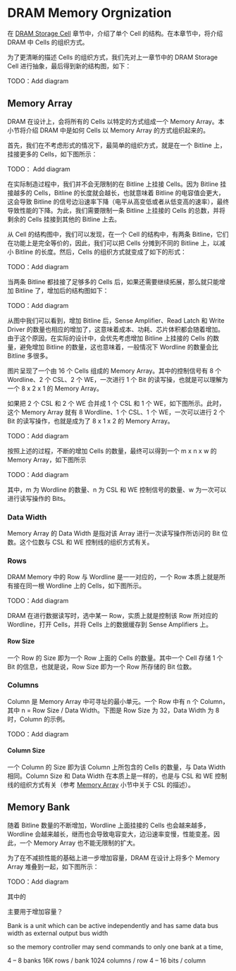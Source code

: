 # DRAM Memory Orgnization

在 [DRAM Storage Cell](./dram_storage_cell.html) 章节中，介绍了单个 Cell 的结构。在本章节中，将介绍 DRAM 中 Cells 的组织方式。

为了更清晰的描述 Cells 的组织方式，我们先对上一章节中的 DRAM Storage Cell 进行抽象，最后得到新的结构图，如下：

TODO：Add diagram

## Memory Array

DRAM 在设计上，会将所有的 Cells 以特定的方式组成一个 Memory Array。本小节将介绍 DRAM 中是如何 Cells 以 Memory Array 的方式组织起来的。

首先，我们在不考虑形式的情况下，最简单的组织方式，就是在一个 Bitline 上，挂接更多的 Cells，如下图所示：

TODO： Add diagram

在实际制造过程中，我们并不会无限制的在 Bitline 上挂接 Cells。因为 Bitline 挂接越多的 Cells，Bitline 的长度就会越长，也就意味着 Bitline 的电容值会更大，这会导致 Bitline 的信号边沿速率下降（电平从高变低或者从低变高的速率），最终导致性能的下降。为此，我们需要限制一条 Bitline 上挂接的 Cells 的总数，并将剩余的 Cells 挂接到其他的 Bitline 上去。

从 Cell 的结构图中，我们可以发现，在一个 Cell 的结构中，有两条 Bitline，它们在功能上是完全等价的，因此，我们可以把 Cells 分摊到不同的 Bitline 上，以减小 Bitline 的长度。然后，Cells 的组织方式就变成了如下的形式：

TODO：Add diagram

当两条 Bitline 都挂接了足够多的 Cells 后，如果还需要继续拓展，那么就只能增加 Bitline 了，增加后的结构图如下：

TODO：Add diagram

从图中我们可以看到，增加 Bitline 后，Sense Amplifier、Read Latch 和 Write Driver 的数量也相应的增加了，这意味着成本、功耗、芯片体积都会随着增加。由于这个原因，在实际的设计中，会优先考虑增加 Bitline 上挂接的 Cells 的数量，避免增加 Bitline 的数量，这也意味着，一般情况下 Wordline 的数量会比 Bitline 多很多。

图片呈现了一个由 16 个 Cells 组成的 Memory Array。其中的控制信号有 8 个 Wordline、2 个 CSL、2 个 WE，一次进行 1 个 Bit 的读写操，也就是可以理解为一个 8 x 2 x 1 的 Memory Array。

如果把 2 个 CSL 和 2 个 WE 合并成 1 个 CSL 和 1 个 WE，如下图所示。此时，这个 Memory Array 就有 8 Wordline、1 个 CSL、1 个 WE，一次可以进行 2 个 Bit 的读写操作，也就是成为了 8 x 1 x 2 的 Memory Array。

TODO：Add diagram

按照上述的过程，不断的增加 Cells 的数量，最终可以得到一个 m x n x w 的 Memory Array，如下图所示

TODO：Add diagram

其中，m 为 Wordline 的数量、n 为 CSL 和 WE 控制信号的数量、w 为一次可以进行读写操作的 Bits。

### Data Width

Memory Array 的 Data Width 是指对该 Array 进行一次读写操作所访问的 Bit 位数。这个位数与 CSL 和 WE 控制线的组织方式有关。

### Rows

DRAM Memory 中的 Row 与 Wordline 是一一对应的，一个 Row 本质上就是所有接在同一根 Wordline 上的 Cells，如下图所示。

TODO：Add diagram

DRAM 在进行数据读写时，选中某一 Row，实质上就是控制该 Row 所对应的 Wordline，打开 Cells，并将 Cells 上的数据缓存到 Sense Amplifiers 上。

#### Row Size

一个 Row 的 Size 即为一个 Row 上面的 Cells 的数量。其中一个 Cell 存储 1 个 Bit 的信息，也就是说，Row Size 即为一个 Row 所存储的 Bit 位数。

### Columns

Column 是 Memory Array 中可寻址的最小单元。一个 Row 中有 n 个 Column，其中 n = Row Size / Data Width。下图是 Row Size 为 32，Data Width 为 8 时，Column 的示例。

TODO：Add diagram

#### Column Size

一个 Column 的 Size 即为该 Column 上所包含的 Cells 的数量，与 Data Width 相同。Column Size 和 Data Width 在本质上是一样的，也是与 CSL 和 WE 控制线的组织方式有关（参考 [Memory Array](#memory-array) 小节中关于 CSL 的描述）。

## Memory Bank

随着 Bitline 数量的不断增加，Wordline 上面挂接的 Cells 也会越来越多，Wordline 会越来越长，继而也会导致电容变大，边沿速率变慢，性能变差。因此，一个 Memory Array 也不能无限制的扩大。

为了在不减损性能的基础上进一步增加容量，DRAM 在设计上将多个 Memory Array 堆叠到一起，如下图所示：

TODO：Add diagram

其中的

主要用于增加容量？

Bank is a unit which can be active independently and has same data bus
width as external output bus width

 so the memory controller may send commands to only one bank at a time,


4 – 8 banks
16K rows / bank
1024 columns / row
4 – 16 bits / column
